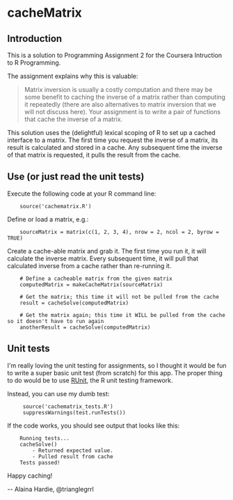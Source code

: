 # cacheMatrix

## Introduction

This is a solution to Programming Assignment 2 for the Coursera Intruction to
R Programming.

The assignment explains why this is valuable:

> Matrix inversion is usually a costly computation and there may be some
> benefit to caching the inverse of a matrix rather than computing it
> repeatedly (there are also alternatives to matrix inversion that we will
> not discuss here). Your assignment is to write a pair of functions that
> cache the inverse of a matrix.

This solution uses the (delightful) lexical scoping of R to set up a cached interface to a matrix. The first time you request the inverse of a matrix, its result is calculated and stored in a cache. Any subsequent time the inverse of that matrix is requested, it pulls the result from the cache.

## Use (or just read the unit tests)

Execute the following code at your R command line:

```
    source('cachematrix.R')
```

Define or load a matrix, e.g.:

```
    sourceMatrix = matrix(c(1, 2, 3, 4), nrow = 2, ncol = 2, byrow = TRUE)
```

Create a cache-able matrix and grab it. The first time you run it, it will calculate the inverse matrix. Every subsequent time, it will pull that calculated inverse from a cache rather than re-running it.
```
    # Define a cacheable matrix from the given matrix
    computedMatrix = makeCacheMatrix(sourceMatrix)

    # Get the matrix; this time it will not be pulled from the cache
    result = cacheSolve(computedMatrix)

    # Get the matrix again; this time it WILL be pulled from the cache so it doesn't have to run again
    anotherResult = cacheSolve(computedMatrix)
```
## Unit tests

I'm really loving the unit testing for assignments, so I thought it would be fun to write a super basic unit test (from scratch) for this app. The proper thing to do would be to use [RUnit](http://cran.r-project.org/web/packages/RUnit/index.html), the R unit testing framework.

Instead, you can use my dumb test:

```
     source('cachematrix_tests.R')
     suppressWarnings(test.runTests())
```

If the code works, you should see output that looks like this:

```
    Running tests...
    cacheSolve()
        - Returned expected value.
        - Pulled result from cache
    Tests passed!
```

Happy caching!

-- Alaina Hardie, @trianglegrrl
